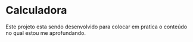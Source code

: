 # Calculadora

Este projeto esta sendo desenvolvido para colocar em pratica o conteúdo no qual estou me aprofundando.